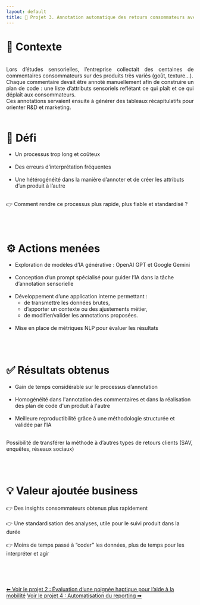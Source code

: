 ```yaml
---
layout: default
title: 🤖 Projet 3. Annotation automatique des retours consommateurs avec l’IA
---
```



# 🔎 Contexte
<br>
<div style="text-align: justify;">
Lors d’études sensorielles, l’entreprise collectait des centaines de commentaires consommateurs sur des produits très variés (goût, texture…).<br>
Chaque commentaire devait être annoté manuellement afin de construire un plan de code : une liste d’attributs sensoriels reflétant ce qui plaît et ce qui déplaît aux consommateurs.<br>
Ces annotations servaient ensuite à générer des tableaux récapitulatifs pour orienter R&D et marketing.
</div>


<br>

# 🎯 Défi

- Un processus trop long et coûteux<br><br>
- Des erreurs d’interprétation fréquentes<br><br>
- Une hétérogénéité dans la manière d’annoter et de créer les attributs d’un produit à l’autre<br><br>

👉 Comment rendre ce processus plus rapide, plus fiable et standardisé ?

<br><br>

# ⚙️ Actions menées

- Exploration de modèles d’IA générative : OpenAI GPT et Google Gemini<br><br>
- Conception d’un prompt spécialisé pour guider l’IA dans la tâche d’annotation sensorielle<br><br>
- Développement d’une application interne permettant :
    - de transmettre les données brutes,
    - d’apporter un contexte ou des ajustements métier,
    - de modifier/valider les annotations proposées.<br><br>
- Mise en place de métriques NLP pour évaluer les résultats

<br><br>

# ✅ Résultats obtenus

- Gain de temps considérable sur le processus d’annotation<br><br>
- Homogénéité dans l'annotation des commentaires et dans la réalisation des plan de code d'un produit à l'autre<br><br>
- Meilleure reproductibilité grâce à une méthodologie structurée et validée par l’IA<br><br>

Possibilité de transférer la méthode à d’autres types de retours clients (SAV, enquêtes, réseaux sociaux)

<br><br>

# 💡 Valeur ajoutée business

👉 Des insights consommateurs obtenus plus rapidement <br><br>
👉 Une standardisation des analyses, utile pour le suivi produit dans la durée <br><br>
👉 Moins de temps passé à “coder” les données, plus de temps pour les interpréter et agir

<br><br><br>

<div class="projet-navigation">
  <a href="{{ site.baseurl }}/projet2" class="prev-projet">⬅ Voir le projet 2 : Évaluation d’une poignée haptique pour l’aide à la mobilité</a>
  <a href="{{ site.baseurl }}/projet4" class="next-projet">Voir le projet 4 : Automatisation du reporting ➡</a>
</div>